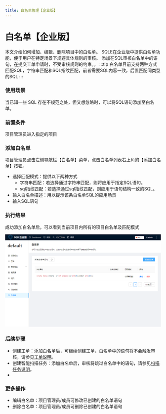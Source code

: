 ```yaml
---
title: 白名单管理【企业版】
---
```


# 白名单【企业版】
本文介绍如何增加、编辑、删除项目中的白名单。
SQLE在企业版中提供白名单功能，便于用户在特定场景下规避具体规则的审核。
添加在SQL审核白名单中的语句，在提交工单申请时，不受审核规则的约束。。
:::tip
白名单目前支持两种方式匹配SQL，字符串匹配和SQL指纹匹配，前者需要SQL内容一致，后置匹配同类型的SQL
:::


### 使用场景
当已知一些 SQL 存在不规范之处，但又想忽略时，可以将SQL语句添加至白名单。

### 前置条件
项目管理员进入指定的项目

### 添加白名单
项目管理员点击左侧导航栏【白名单】菜单，点击白名单列表右上角的【添加白名单】按钮。
* 选择匹配模式：提供以下两种方式
    * 字符串匹配：若选择通过字符串匹配，则将应用于指定SQL语句。
    * sql指纹匹配：若选择通过sql指纹匹配，则应用于语句结构一致的SQL。
* 输入白名单描述：用以提示该条白名单SQL的应用场景
* 输入SQL语句

### 执行结果
成功添加白名单后，可以看到当前项目内所有的项目白名单及匹配模式

![whitelist](img/whitelist.png)


### 后续步骤
* 创建工单：添加白名单后，可继续创建工单，白名单中的语句将不会触发审核，请参见[工单说明](../project/workflow/intro.md)。
* 创建智能扫描任务：添加白名单后，审核将跳过白名单中的语句，请参见[扫描任务说明](../project/audit_task/intro.md)。
* 
### 更多操作
* 编辑白名单：项目管理员/成员可修改已创建的白名单语句
* 删除白名单：项目管理员/成员可删除已创建的白名单语句





